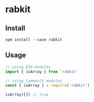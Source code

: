 # rabkit

## Install

```shell
npm install --save rabkit
```

## Usage

```js
// using ES6 modules
import { isArray } from 'rabkit'

// using CommonJS modules
const { isArray } = require('rabkit')

isArray([]) // true
```
